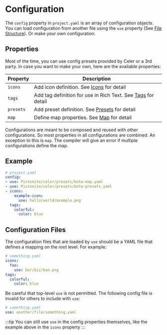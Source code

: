 # Configuration
The `config` property in `project.yaml` is an array of configuration objects.
You can load configuration from another file using the `use` property (See [File Structure](./file-structure.md)).
Or make your own configuration.

## Properties
Most of the time, you can use config presets provided by Celer or a 3rd party.
In case you want to make your own, here are the available properties:

|Property|Description|
|-|-|
|`icons`|Add icon definition. See [Icons](./config/icons.md) for detail|
|`tags`|Add tag definition for use in Rich Text. See [Tags](./config/tags.md) for detail|
|`presets`|Add preset definition. See [Presets](./config/presets.md) for detail|
|`map`|Define map properties. See [Map](./config/map.md) for detail|

Configurations are meant to be composed and reused with other configurations.
So most properties in all configurations are combined. An exception to this is `map`.
The compiler will give an error if multiple configurations define the map.

## Example
```yaml
# project.yaml
config:
- use: Pistonite/celer/presets/botw-map.yaml
- use: Pistonite/celer/presets/botw-presets.yaml
- icons:
    example-icon:
      use: hello/world/example.png
  tags:
    colorful:
      color: blue
```

## Configuration Files
The configuration files that are loaded by `use` should
be a YAML file that defines a mapping on the root level. For example:
```yaml
# something.yaml
icons:
  foo:
    use: bar/biz/boo.png
tags:
  colorful:
    color: blue
```

Be careful that top-level `use` is not permitted. The following config file
is invalid for others to include with `use`:
```yaml
# something.yaml
use: another/file/something.yaml
```
:::tip
You can still use `use` in the config properties themselves, like
the example above in the `icons` property
:::
